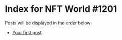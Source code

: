 # Index for NFT World #1201
Posts will be displayed in the order below:

- [Your first post](./001-first.md)

